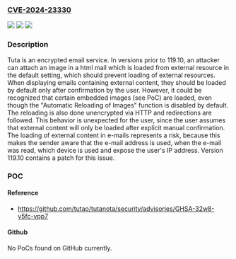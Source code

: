 ### [CVE-2024-23330](https://cve.mitre.org/cgi-bin/cvename.cgi?name=CVE-2024-23330)
![](https://img.shields.io/static/v1?label=Product&message=tutanota&color=blue)
![](https://img.shields.io/static/v1?label=Version&message=%3C%20119.10%20&color=brightgreen)
![](https://img.shields.io/static/v1?label=Vulnerability&message=CWE-918%3A%20Server-Side%20Request%20Forgery%20(SSRF)&color=brightgreen)

### Description

Tuta is an encrypted email service. In versions prior to 119.10, an attacker can attach an image in a html mail which is loaded from external resource in the default setting, which should prevent loading of external resources. When displaying emails containing external content, they should be loaded by default only after confirmation by the user. However, it could be recognized that certain embedded images (see PoC) are loaded, even though the "Automatic Reloading of Images" function is disabled by default. The reloading is also done unencrypted via HTTP and redirections are followed. This behavior is unexpected for the user, since the user assumes that external content will only be loaded after explicit manual confirmation. The loading of external content in e-mails represents a risk, because this makes the sender aware that the e-mail address is used, when the e-mail was read, which device is used and expose the user's IP address. Version 119.10 contains a patch for this issue.

### POC

#### Reference
- https://github.com/tutao/tutanota/security/advisories/GHSA-32w8-v5fc-vpp7

#### Github
No PoCs found on GitHub currently.

